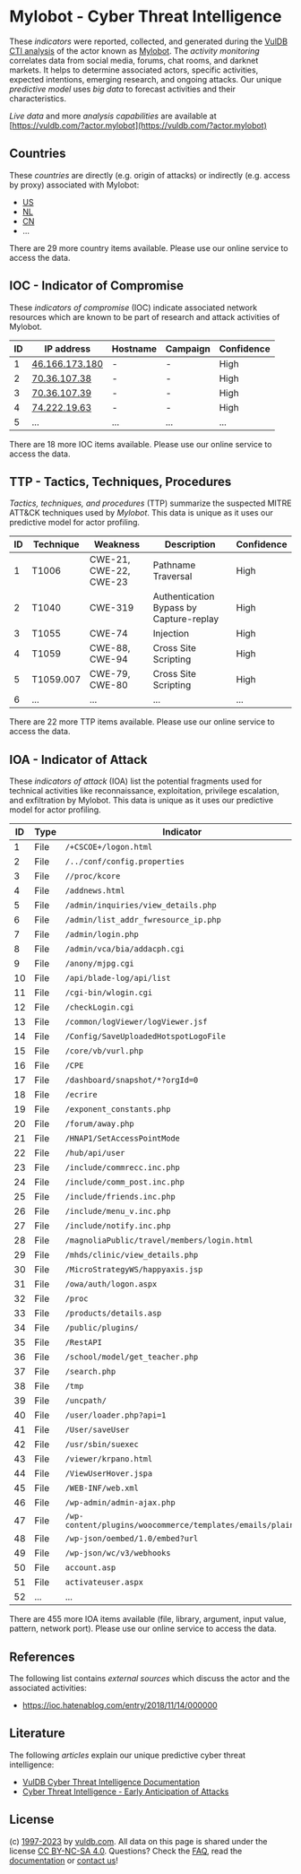# Mylobot - Cyber Threat Intelligence

These _indicators_ were reported, collected, and generated during the [VulDB CTI analysis](https://vuldb.com/?kb.cti) of the actor known as [Mylobot](https://vuldb.com/?actor.mylobot). The _activity monitoring_ correlates data from social media, forums, chat rooms, and darknet markets. It helps to determine associated actors, specific activities, expected intentions, emerging research, and ongoing attacks. Our unique _predictive model_ uses _big data_ to forecast activities and their characteristics.

_Live data_ and more _analysis capabilities_ are available at [https://vuldb.com/?actor.mylobot](https://vuldb.com/?actor.mylobot)

## Countries

These _countries_ are directly (e.g. origin of attacks) or indirectly (e.g. access by proxy) associated with Mylobot:

* [US](https://vuldb.com/?country.us)
* [NL](https://vuldb.com/?country.nl)
* [CN](https://vuldb.com/?country.cn)
* ...

There are 29 more country items available. Please use our online service to access the data.

## IOC - Indicator of Compromise

These _indicators of compromise_ (IOC) indicate associated network resources which are known to be part of research and attack activities of Mylobot.

ID | IP address | Hostname | Campaign | Confidence
-- | ---------- | -------- | -------- | ----------
1 | [46.166.173.180](https://vuldb.com/?ip.46.166.173.180) | - | - | High
2 | [70.36.107.38](https://vuldb.com/?ip.70.36.107.38) | - | - | High
3 | [70.36.107.39](https://vuldb.com/?ip.70.36.107.39) | - | - | High
4 | [74.222.19.63](https://vuldb.com/?ip.74.222.19.63) | - | - | High
5 | ... | ... | ... | ...

There are 18 more IOC items available. Please use our online service to access the data.

## TTP - Tactics, Techniques, Procedures

_Tactics, techniques, and procedures_ (TTP) summarize the suspected MITRE ATT&CK techniques used by _Mylobot_. This data is unique as it uses our predictive model for actor profiling.

ID | Technique | Weakness | Description | Confidence
-- | --------- | -------- | ----------- | ----------
1 | T1006 | CWE-21, CWE-22, CWE-23 | Pathname Traversal | High
2 | T1040 | CWE-319 | Authentication Bypass by Capture-replay | High
3 | T1055 | CWE-74 | Injection | High
4 | T1059 | CWE-88, CWE-94 | Cross Site Scripting | High
5 | T1059.007 | CWE-79, CWE-80 | Cross Site Scripting | High
6 | ... | ... | ... | ...

There are 22 more TTP items available. Please use our online service to access the data.

## IOA - Indicator of Attack

These _indicators of attack_ (IOA) list the potential fragments used for technical activities like reconnaissance, exploitation, privilege escalation, and exfiltration by Mylobot. This data is unique as it uses our predictive model for actor profiling.

ID | Type | Indicator | Confidence
-- | ---- | --------- | ----------
1 | File | `/+CSCOE+/logon.html` | High
2 | File | `/../conf/config.properties` | High
3 | File | `//proc/kcore` | Medium
4 | File | `/addnews.html` | High
5 | File | `/admin/inquiries/view_details.php` | High
6 | File | `/admin/list_addr_fwresource_ip.php` | High
7 | File | `/admin/login.php` | High
8 | File | `/admin/vca/bia/addacph.cgi` | High
9 | File | `/anony/mjpg.cgi` | High
10 | File | `/api/blade-log/api/list` | High
11 | File | `/cgi-bin/wlogin.cgi` | High
12 | File | `/checkLogin.cgi` | High
13 | File | `/common/logViewer/logViewer.jsf` | High
14 | File | `/Config/SaveUploadedHotspotLogoFile` | High
15 | File | `/core/vb/vurl.php` | High
16 | File | `/CPE` | Low
17 | File | `/dashboard/snapshot/*?orgId=0` | High
18 | File | `/ecrire` | Low
19 | File | `/exponent_constants.php` | High
20 | File | `/forum/away.php` | High
21 | File | `/HNAP1/SetAccessPointMode` | High
22 | File | `/hub/api/user` | High
23 | File | `/include/commrecc.inc.php` | High
24 | File | `/include/comm_post.inc.php` | High
25 | File | `/include/friends.inc.php` | High
26 | File | `/include/menu_v.inc.php` | High
27 | File | `/include/notify.inc.php` | High
28 | File | `/magnoliaPublic/travel/members/login.html` | High
29 | File | `/mhds/clinic/view_details.php` | High
30 | File | `/MicroStrategyWS/happyaxis.jsp` | High
31 | File | `/owa/auth/logon.aspx` | High
32 | File | `/proc` | Low
33 | File | `/products/details.asp` | High
34 | File | `/public/plugins/` | High
35 | File | `/RestAPI` | Medium
36 | File | `/school/model/get_teacher.php` | High
37 | File | `/search.php` | Medium
38 | File | `/tmp` | Low
39 | File | `/uncpath/` | Medium
40 | File | `/user/loader.php?api=1` | High
41 | File | `/User/saveUser` | High
42 | File | `/usr/sbin/suexec` | High
43 | File | `/viewer/krpano.html` | High
44 | File | `/ViewUserHover.jspa` | High
45 | File | `/WEB-INF/web.xml` | High
46 | File | `/wp-admin/admin-ajax.php` | High
47 | File | `/wp-content/plugins/woocommerce/templates/emails/plain/` | High
48 | File | `/wp-json/oembed/1.0/embed?url` | High
49 | File | `/wp-json/wc/v3/webhooks` | High
50 | File | `account.asp` | Medium
51 | File | `activateuser.aspx` | High
52 | ... | ... | ...

There are 455 more IOA items available (file, library, argument, input value, pattern, network port). Please use our online service to access the data.

## References

The following list contains _external sources_ which discuss the actor and the associated activities:

* https://ioc.hatenablog.com/entry/2018/11/14/000000

## Literature

The following _articles_ explain our unique predictive cyber threat intelligence:

* [VulDB Cyber Threat Intelligence Documentation](https://vuldb.com/?kb.cti)
* [Cyber Threat Intelligence - Early Anticipation of Attacks](https://www.scip.ch/en/?labs.20201022)

## License

(c) [1997-2023](https://vuldb.com/?kb.changelog) by [vuldb.com](https://vuldb.com/?kb.about). All data on this page is shared under the license [CC BY-NC-SA 4.0](https://creativecommons.org/licenses/by-nc-sa/4.0/). Questions? Check the [FAQ](https://vuldb.com/?kb.faq), read the [documentation](https://vuldb.com/?kb) or [contact us](https://vuldb.com/?contact)!
